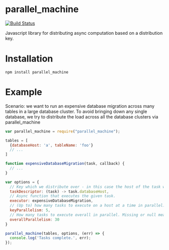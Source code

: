 # parallel_machine
[![Build Status](https://travis-ci.org/macobo/parallel_machine.svg?branch=master)](https://travis-ci.org/macobo/parallel_machine)

Javascript library for distributing async computation based on a distribution key.

# Installation

`npm install parallel_machine`

# Example

Scenario: we want to run an expensive database migration across many tables in a large database cluster.
To avoid bringing down any single database, we try to distribute the load across all the database clusters via parallel_machine

```javascript
var parallel_machine = require("parallel_machine");

tables = [
  {databaseHost: 'a', tableName: 'foo'}
  // ...
]

function expensiveDatabaseMigration(task, callback) {
  // ...
}

var options = {
  // Key which we distribute over - in this case the host of the task we're about to run.
  taskDescriptor: (task) -> task.databaseHost,
  // Async function that executes the given task.
  executor: expensiveDatabaseMigration,
  // (Up to) how many tasks to execute on a host at a time in parallel.
  keyParallelism: 5,
  // How many tasks to execute overall in parallel. Missing or null means unlimited.
  overallParallelism: 30
}

parallel_machine(tables, options, (err) => {
  console.log('Tasks complete.', err);
});
```
